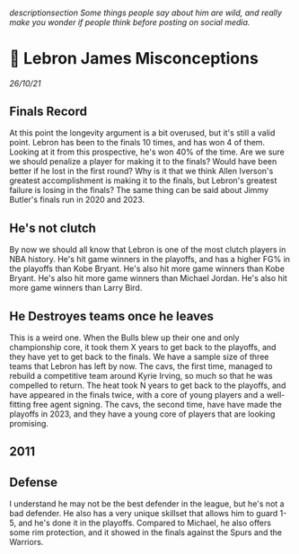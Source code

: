 
###### descriptionsection Some things people say about him are wild, and really make you wonder if people think before posting on social media. 

# 🏀 Lebron James Misconceptions

*26/10/21*

## Finals Record

At this point the longevity argument is a bit overused, but it's still a valid point. Lebron has been to the finals 10 times, and has won 4 of them. 
Looking at it from this prospective, he's won 40% of the time. 
Are we sure we should penalize a player for making it to the finals? 
Would have been better if he lost in the first round?
Why is it that we think Allen Iverson's greatest accomplishment is making it to the finals, but Lebron's greatest failure is losing in the finals?
The same thing can be said about Jimmy Butler's finals run in 2020 and 2023. 

## He's not clutch

By now we should all know that Lebron is one of the most clutch players in NBA history.
He's hit game winners in the playoffs, and has a higher FG% in the playoffs than Kobe Bryant.
He's also hit more game winners than Kobe Bryant.
He's also hit more game winners than Michael Jordan.
He's also hit more game winners than Larry Bird.

## He Destroyes teams once he leaves

This is a weird one.
When the Bulls blew up their one and only championship core, it took them X years to get back to the playoffs, and they have yet to get back to the finals.
We have a sample size of three teams that Lebron has left by now. 
The cavs, the first time, managed to rebuild a competitive team around Kyrie Irving, so much so that he was compelled to return.
The heat took N years to get back to the playoffs, and have appeared in the finals twice, with a core of young players and a well-fitting free agent signing.
The cavs, the second time, have have made the playoffs in 2023, and they have a young core of players that are looking promising.

## 2011

## Defense

I understand he may not be the best defender in the league, but he's not a bad defender.
He also has a very unique skillset that allows him to guard 1-5, and he's done it in the playoffs.
Compared to Michael, he also offers some rim protection, and it showed in the finals against the Spurs and the Warriors.
